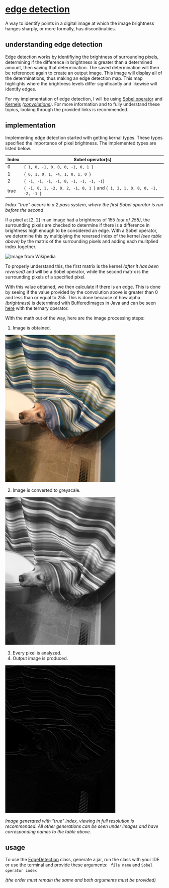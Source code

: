 # [edge detection](https://en.wikipedia.org/wiki/Edge_detection)
A way to identify points in a digital image at which the image brightness hanges sharply, or more formally, has discontinutiies.

## understanding edge detection
Edge detection works by identifiying the brightness of surrounding pixels, determining if the difference in brightness is greater than a determined amount, then saving that determination. The saved determination will then be referenced again to create an output image. This image will display all of the determinations, thus making an edge detection map. This map highlights where the brightness levels differ significantly and likewise will identify edges.

For my implementation of edge detection, I will be using [Sobel operator](https://en.wikipedia.org/wiki/Sobel_operator) and [Kernels](https://en.wikipedia.org/wiki/Kernel_(image_processing)) _([convolutions](https://en.wikipedia.org/wiki/Convolution))_. For more information and to fully understand these topics, looking through the provided links is recommended.

## implementation
Implementing edge detection started with getting kernal types. These types specified the importance of pixel brightness. The implemented types are listed below.

| Index         | Sobel operator(s) |
| ------------- |-------------|
| 0             | ``` { 1, 0, -1, 0, 0, 0, -1, 0, 1 } ``` |
| 1             | ``` { 0, 1, 0, 1, -4, 1, 0, 1, 0 } ``` |
| 2             | ``` { -1, -1, -1, -1, 8, -1, -1, -1, -1} ``` |
| true          | ``` { -1, 0, 1, -2, 0, 2, -1, 0, 1 } ``` and ``` { 1, 2, 1, 0, 0, 0, -1, -2, -1 } ``` |

_Index "true" occurs in a 2 pass system, where the first Sobel operator is run before the second_

If a pixel at [2, 2] in an image had a brightness of 155 _(out of 255)_, the surrounding pixels are checked to determine if there is a difference in brightness high enough to be considered an edge. With a Sobel operator, we determine this by multiplying the reversed index of the kernel _(see table above)_ by the matrix of the surrounding pixels and adding each mulitplied index together.

![Image from Wikipedia](https://wikimedia.org/api/rest_v1/media/math/render/svg/570600fdeed436d98626278f22bf034ff5ab5162)

To properly understand this, the first matrix is the kernel _(after it has been reversed)_ and will be a Sobel operator, while the second matrix is the surrounding pixels of a specified pixel.

With this value obtained, we then calculate if there is an edge. This is done by seeing if the value provided by the convolution above is greater than 0 and less than or equal to 255. This is done because of how alpha _(brightness)_ is determined with BufferedImages in Java and can be seen [here](https://github.com/ajchili/feature-extraction/blob/master/edge%20detection/EdgeDetection.java#L105) with the ternary operator.

With the math out of the way, here are the image processing steps:
1. Image is obtained. 
<img src="https://github.com/ajchili/feature-extraction/blob/master/edge%20detection/images/reference.JPG" alt="[reference image](https://github.com/ajchili/feature-extraction/blob/master/edge%20detection/images/reference.JPG)" width="350"/>

2. Image is converted to greyscale. 
<img src="https://github.com/ajchili/feature-extraction/blob/master/edge%20detection/images/greyscale.JPG" alt="[greyscale image](https://github.com/ajchili/feature-extraction/blob/master/edge%20detection/images/greyscale.JPG)" width="350"/>

3. Every pixel is analyzed.
4. Output image is produced.
<img src="https://github.com/ajchili/feature-extraction/blob/master/edge%20detection/images/kernels.JPG" alt="[kernels image](https://github.com/ajchili/feature-extraction/blob/master/edge%20detection/images/kernals.JPG)" width="350"/>

_Image generated with "true" index, viewing in full resolution is recommended. All other generations can be seen under images and have corresponding names to the table above._

## usage
To use the [EdgeDetection](https://github.com/ajchili/feature-extraction/blob/master/edge%20detection/EdgeDetection.java) class, generate a jar, run the class with your IDE or use the terminal and provide these arguments:
```  file name ``` and ``` Sobel operator index ```

_(the order must remain the same and both arguments must be provided)_
